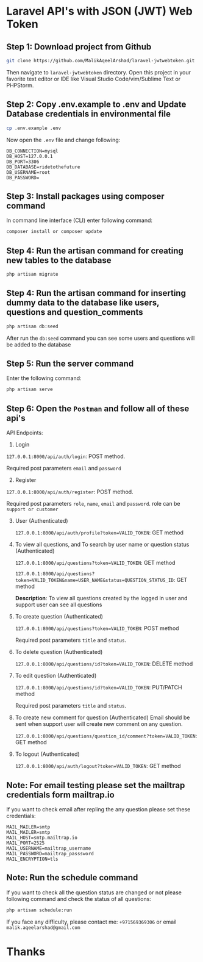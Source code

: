 # Laravel API's with JSON (JWT) Web Token

## Step 1: Download project from Github

```bash
git clone https://github.com/MalikAqeelArshad/laravel-jwtwebtoken.git
```

Then navigate to `laravel-jwtwebtoken` directory. Open this project in your favorite text editor or IDE like Visual Studio Code/vim/Sublime Text or PHPStorm.

## Step 2: Copy .env.example to .env and Update Database credentials in environmental file

```bash
cp .env.example .env
```

Now open the `.env` file and change following:
```env
DB_CONNECTION=mysql
DB_HOST=127.0.0.1
DB_PORT=3306
DB_DATABASE=ridetothefuture
DB_USERNAME=root
DB_PASSWORD=
```

## Step 3: Install packages using composer command

In command line interface (CLI) enter following command:

```bash
composer install or composer update
```

## Step 4: Run the artisan command for creating new tables to the database

```bash
php artisan migrate
```

## Step 4: Run the artisan command for inserting dummy data to the database like users, questions and question_comments

```bash
php artisan db:seed
```

After run the `db:seed` command you can see some users and questions will be added to the database

## Step 5: Run the server command

Enter the following command:

```bash
php artisan serve
```

## Step 6: Open the `Postman` and follow all of these api's

API Endpoints:

1. Login

`127.0.0.1:8000/api/auth/login`: POST method.

Required post parameters `email` and `password`

2. Register

`127.0.0.1:8000/api/auth/register`: POST method.

Required post parameters `role`, `name`, `email` and `password`. role can be `support or customer`

3. User (Authenticated)

   `127.0.0.1:8000/api/auth/profile?token=VALID_TOKEN`: GET method

4. To view all questions, and To search by user name or question status (Authenticated)

   `127.0.0.1:8000/api/questions?token=VALID_TOKEN`: GET method

   `127.0.0.1:8000/api/questions?token=VALID_TOKEN&name=USER_NAME&status=QUESTION_STATUS_ID`: GET method

    **Description**: To view all questions created by the logged in user and support user can see all questions

5. To create question (Authenticated)

    `127.0.0.1:8000/api/questions?token=VALID_TOKEN`: POST method

    Required post parameters `title` and `status`.

6. To delete question (Authenticated)

    `127.0.0.1:8000/api/questions/id?token=VALID_TOKEN`: DELETE method

7. To edit question (Authenticated)

    `127.0.0.1:8000/api/questions/id?token=VALID_TOKEN`: PUT/PATCH method

    Required post parameters `title` and `status`.

8. To create new comment for question (Authenticated) Email should be sent when support user will create new comment on any question.

    `127.0.0.1:8000/api/questions/question_id/comment?token=VALID_TOKEN`: GET method

9. To logout (Authenticated)

    `127.0.0.1:8000/api/auth/logout?token=VALID_TOKEN`: GET method


## Note: For email testing please set the mailtrap credentials form mailtrap.io

If you want to check email after repling the any question please set these credentials:

```env
MAIL_MAILER=smtp
MAIL_MAILER=smtp
MAIL_HOST=smtp.mailtrap.io
MAIL_PORT=2525
MAIL_USERNAME=mailtrap_username
MAIL_PASSWORD=mailtrap_passsword
MAIL_ENCRYPTION=tls
```

## Note: Run the schedule command

If you want to check all the question status are changed or not please following command and check the status of all questions:

```bash
php artisan schedule:run
```

If you face any difficulty, please contact me: `+971569369306` or email `malik.aqeelarshad@gmail.com`

# Thanks
